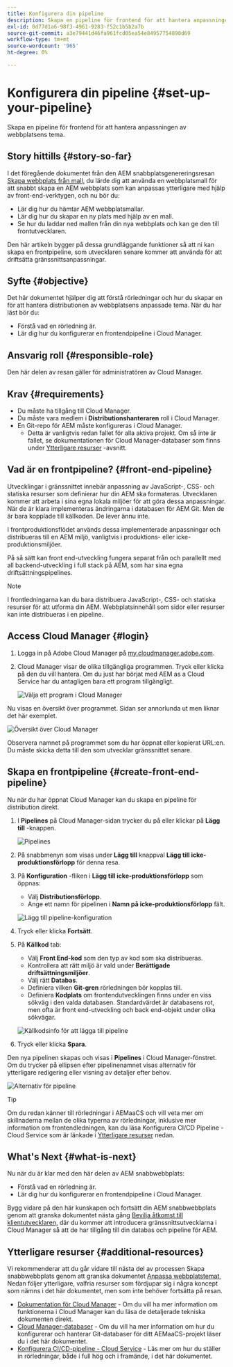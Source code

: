 ```yaml
---
title: Konfigurera din pipeline
description: Skapa en pipeline för frontend för att hantera anpassningen av webbplatsens tema.
exl-id: 0d77d1a6-98f3-4961-9283-f52c1b5b2a7b
source-git-commit: a3e79441d46fa961fcd05ea54e84957754890d69
workflow-type: tm+mt
source-wordcount: '965'
ht-degree: 0%

---
```


# Konfigurera din pipeline {#set-up-your-pipeline}

Skapa en pipeline för frontend för att hantera anpassningen av webbplatsens tema.

## Story hittills {#story-so-far}

I det föregående dokumentet från den AEM snabbplatsgenereringsresan [Skapa webbplats från mall,](create-site.md) du lärde dig att använda en webbplatsmall för att snabbt skapa en AEM webbplats som kan anpassas ytterligare med hjälp av front-end-verktygen, och nu bör du:

* Lär dig hur du hämtar AEM webbplatsmallar.
* Lär dig hur du skapar en ny plats med hjälp av en mall.
* Se hur du laddar ned mallen från din nya webbplats och kan ge den till frontutvecklaren.

Den här artikeln bygger på dessa grundläggande funktioner så att ni kan skapa en frontpipeline, som utvecklaren senare kommer att använda för att driftsätta gränssnittsanpassningar.

## Syfte {#objective}

Det här dokumentet hjälper dig att förstå rörledningar och hur du skapar en för att hantera distributionen av webbplatsens anpassade tema. När du har läst bör du:

* Förstå vad en rörledning är.
* Lär dig hur du konfigurerar en frontendpipeline i Cloud Manager.

## Ansvarig roll {#responsible-role}

Den här delen av resan gäller för administratören av Cloud Manager.

## Krav {#requirements}

* Du måste ha tillgång till Cloud Manager.
* Du måste vara medlem i **Distributionshanteraren** roll i Cloud Manager.
* En Git-repo för AEM måste konfigureras i Cloud Manager.
   * Detta är vanligtvis redan fallet för alla aktiva projekt. Om så inte är fallet, se dokumentationen för Cloud Manager-databaser som finns under [Ytterligare resurser](#additional-resources) -avsnitt.

## Vad är en frontpipeline? {#front-end-pipeline}

Utvecklingar i gränssnittet innebär anpassning av JavaScript-, CSS- och statiska resurser som definierar hur din AEM ska formateras. Utvecklaren kommer att arbeta i sina egna lokala miljöer för att göra dessa anpassningar. När de är klara implementeras ändringarna i databasen för AEM Git. Men de är bara kopplade till källkoden. De lever ännu inte.

I frontproduktionsflödet används dessa implementerade anpassningar och distribueras till en AEM miljö, vanligtvis i produktions- eller icke-produktionsmiljöer.

På så sätt kan front end-utveckling fungera separat från och parallellt med all backend-utveckling i full stack på AEM, som har sina egna driftsättningspipelines.

>[!NOTE]
>
>I frontledningarna kan du bara distribuera JavaScript-, CSS- och statiska resurser för att utforma din AEM. Webbplatsinnehåll som sidor eller resurser kan inte distribueras i en pipeline.

## Access Cloud Manager {#login}

1. Logga in på Adobe Cloud Manager på [my.cloudmanager.adobe.com](https://my.cloudmanager.adobe.com/).

1. Cloud Manager visar de olika tillgängliga programmen. Tryck eller klicka på den du vill hantera. Om du just har börjat med AEM as a Cloud Service har du antagligen bara ett program tillgängligt.

   ![Välja ett program i Cloud Manager](assets/cloud-manager-select-program.png)

Nu visas en översikt över programmet. Sidan ser annorlunda ut men liknar det här exemplet.

![Översikt över Cloud Manager](assets/cloud-manager-overview.png)

Observera namnet på programmet som du har öppnat eller kopierat URL:en. Du måste skicka detta till den som utvecklar gränssnittet senare.

## Skapa en frontpipeline {#create-front-end-pipeline}

Nu när du har öppnat Cloud Manager kan du skapa en pipeline för distribution direkt.

1. I **Pipelines** på Cloud Manager-sidan trycker du på eller klickar på **Lägg till** -knappen.

   ![Pipelines](assets/pipelines-add.png)

1. På snabbmenyn som visas under **Lägg till** knappval **Lägg till icke-produktionsförlopp** för denna resa.

1. På **Konfiguration** -fliken i **Lägg till icke-produktionsförlopp** som öppnas:
   * Välj **Distributionsförlopp**.
   * Ange ett namn för pipelinen i **Namn på icke-produktionsförlopp** fält.

   ![Lägg till pipeline-konfiguration](assets/add-pipeline-configuration.png)

1. Tryck eller klicka **Fortsätt**.

1. På **Källkod** tab:
   * Välj **Front End-kod** som den typ av kod som ska distribueras.
   * Kontrollera att rätt miljö är vald under **Berättigade driftsättningsmiljöer**.
   * Välj rätt **Databas**.
   * Definiera vilken **Git-gren** rörledningen bör kopplas till.
   * Definiera **Kodplats** om frontendutvecklingen finns under en viss sökväg i den valda databasen. Standardvärdet är databasens rot, men ofta är front end-utveckling och back end-objekt under olika sökvägar.

   ![Källkodsinfo för att lägga till pipeline](assets/add-pipeline-source-code.png)

1. Tryck eller klicka **Spara**.

Den nya pipelinen skapas och visas i **Pipelines** i Cloud Manager-fönstret. Om du trycker på ellipsen efter pipelinenamnet visas alternativ för ytterligare redigering eller visning av detaljer efter behov.

![Alternativ för pipeline](assets/new-pipeline.png)

>[!TIP]
>
>Om du redan känner till rörledningar i AEMaaCS och vill veta mer om skillnaderna mellan de olika typerna av rörledningar, inklusive mer information om frontendledningen, kan du läsa Konfigurera CI/CD Pipeline - Cloud Service som är länkade i [Ytterligare resurser](#additional-resources) nedan.

## What&#39;s Next {#what-is-next}

Nu när du är klar med den här delen av AEM snabbwebbplats:

* Förstå vad en rörledning är.
* Lär dig hur du konfigurerar en frontendpipeline i Cloud Manager.

Bygg vidare på den här kunskapen och fortsätt din AEM snabbwebbplats genom att granska dokumentet nästa gång [Bevilja åtkomst till klientutvecklaren,](grant-access.md) där du kommer att introducera gränssnittsutvecklarna i Cloud Manager så att de har tillgång till din databas och pipeline för AEM.

## Ytterligare resurser {#additional-resources}

Vi rekommenderar att du går vidare till nästa del av processen Skapa snabbwebbplats genom att granska dokumentet [Anpassa webbplatstemat,](customize-theme.md) Nedan följer ytterligare, valfria resurser som fördjupar sig i några koncept som nämns i det här dokumentet, men som inte behöver fortsätta på resan.

* [Dokumentation för Cloud Manager](https://experienceleague.adobe.com/docs/experience-manager-cloud-service/onboarding/onboarding-concepts/cloud-manager-introduction.html) - Om du vill ha mer information om funktionerna i Cloud Manager kan du läsa de detaljerade tekniska dokumenten direkt.
* [Cloud Manager-databaser](/help/implementing/cloud-manager/managing-code/cloud-manager-repositories.md) - Om du vill ha mer information om hur du konfigurerar och hanterar Git-databaser för ditt AEMaaCS-projekt läser du i det här dokumentet.
* [Konfigurera CI/CD-pipeline - Cloud Service](/help/implementing/cloud-manager/configuring-pipelines/introduction-ci-cd-pipelines.md) - Läs mer om hur du ställer in rörledningar, både i full hög och i framände, i det här dokumentet.
